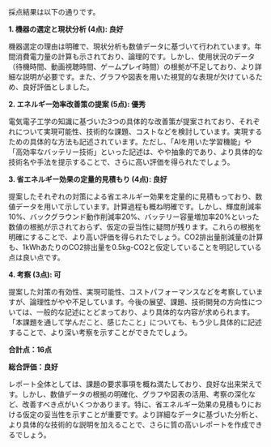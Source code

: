 採点結果は以下の通りです。

**1. 機器の選定と現状分析 (4点): 良好**

機器選定の理由は明確で、現状分析も数値データに基づいて行われています。年間消費電力量の計算も示されており、論理的です。しかし、使用状況のデータ（待機時間、動画視聴時間、ゲームプレイ時間）の根拠が不足しており、より詳細な説明が必要です。また、グラフや図表を用いた視覚的な表現が欠けているため、良好評価としました。


**2. エネルギー効率改善策の提案 (5点): 優秀**

電気電子工学の知識に基づいた3つの具体的な改善策が提案されており、それぞれについて実現可能性、技術的な課題、コストなどを検討しています。実現するための具体的な方法も記述されています。ただし、「AIを用いた学習機能」や「高効率なバッテリー技術」といった記述は、やや抽象的であり、より具体的な技術名や手法を提示することで、さらに高い評価を得られたでしょう。


**3. 省エネルギー効果の定量的見積もり (4点): 良好**

提案したそれぞれの対策による省エネルギー効果を定量的に見積もっており、数値データを用いて示しています。計算過程も概ね明確です。しかし、輝度削減率10%、バックグラウンド動作削減率20%、バッテリー容量増加率20%といった数値の根拠が示されておらず、仮定の妥当性に疑問が残ります。これらの根拠を明確にすることで、より高い評価を得られたでしょう。CO2排出量削減量の計算も、1kWhあたりのCO2排出量を0.5kg-CO2と仮定していることを明記している点は良い点です。


**4. 考察 (3点): 可**

提案した対策の有効性、実現可能性、コストパフォーマンスなどを考察していますが、論理性がやや不足しています。今後の展望、課題、技術開発の方向性については、一般的な記述にとどまっており、より具体的な内容が求められます。「本課題を通して学んだこと、感じたこと」についても、もう少し具体的に記述することで、より深い考察を示すことができたでしょう。


**合計点：16点**

**総合評価：良好**

レポート全体としては、課題の要求事項を概ね満たしており、良好な出来栄えです。しかし、数値データの根拠の明確化、グラフや図表の活用、考察の深化など、改善すべき点がいくつかあります。特に、省エネルギー効果の見積もりにおける仮定の妥当性を示すことが重要です。より詳細なデータに基づいた分析と、より具体的な技術的な説明を加えることで、さらに質の高いレポートを作成できるでしょう。
